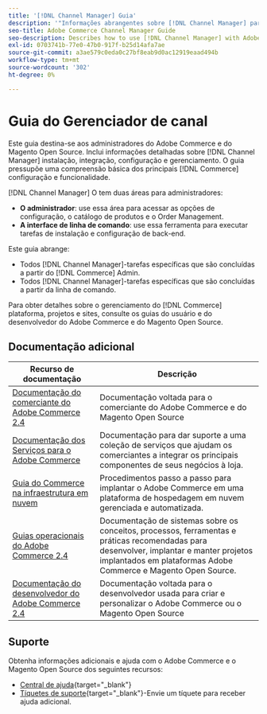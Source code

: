 ```yaml
---
title: '[!DNL Channel Manager] Guia'
description: '"Informações abrangentes sobre [!DNL Channel Manager] para administradores Adobe Commerce e Magento Open Source, incluindo instalação e integração.'''
seo-title: Adobe Commerce Channel Manager Guide
seo-description: Describes how to use [!DNL Channel Manager] with Adobe Commerce or Magento Open Source.
exl-id: 0703741b-77e0-47b0-917f-b25d14afa7ae
source-git-commit: a3ae579c0eda0c27bf8eab9d0ac12919eaad494b
workflow-type: tm+mt
source-wordcount: '302'
ht-degree: 0%

---
```



# Guia do Gerenciador de canal

Este guia destina-se aos administradores do Adobe Commerce e do Magento Open Source. Inclui informações detalhadas sobre [!DNL Channel Manager] instalação, integração, configuração e gerenciamento. O guia pressupõe uma compreensão básica dos principais [!DNL Commerce] configuração e funcionalidade.

[!DNL Channel Manager] O tem duas áreas para administradores:

* **O administrador**: use essa área para acessar as opções de configuração, o catálogo de produtos e o Order Management.
* **A interface de linha de comando**: use essa ferramenta para executar tarefas de instalação e configuração de back-end.

Este guia abrange:

* Todos [!DNL Channel Manager]-tarefas específicas que são concluídas a partir do [!DNL Commerce] Admin.
* Todos [!DNL Channel Manager]-tarefas específicas que são concluídas a partir da linha de comando.

Para obter detalhes sobre o gerenciamento do [!DNL Commerce] plataforma, projetos e sites, consulte os guias do usuário e do desenvolvedor do Adobe Commerce e do Magento Open Source.

## Documentação adicional


| Recurso de documentação | Descrição |
|----------------------- | ----------- |
| [Documentação do comerciante do Adobe Commerce 2.4](https://experienceleague.adobe.com/docs/commerce-admin/user-guides/home.html) | Documentação voltada para o comerciante do Adobe Commerce e do Magento Open Source |
| [Documentação dos Serviços para o Adobe Commerce](https://experienceleague.adobe.com/docs/commerce-merchant-services/user-guides/home.html) | Documentação para dar suporte a uma coleção de serviços que ajudam os comerciantes a integrar os principais componentes de seus negócios à loja. |
| [Guia do Commerce na infraestrutura em nuvem](https://experienceleague.adobe.com/docs/commerce-cloud-service/user-guide/overview.html) | Procedimentos passo a passo para implantar o Adobe Commerce em uma plataforma de hospedagem em nuvem gerenciada e automatizada. |
| [Guias operacionais do Adobe Commerce 2.4](https://experienceleague.adobe.com/docs/commerce-operations/operational-guides/home.html) | Documentação de sistemas sobre os conceitos, processos, ferramentas e práticas recomendadas para desenvolver, implantar e manter projetos implantados em plataformas Adobe Commerce e Magento Open Source. |
| [Documentação do desenvolvedor do Adobe Commerce 2.4](https://developer.adobe.com/commerce/docs) | Documentação voltada para o desenvolvedor usada para criar e personalizar o Adobe Commerce ou o Magento Open Source |

## Suporte

Obtenha informações adicionais e ajuda com o Adobe Commerce e o Magento Open Source dos seguintes recursos:

* [Central de ajuda](https://support.magento.com/hc/en-us){target="_blank"}
* [Tíquetes de suporte](https://support.magento.com/hc/en-us/articles/360000913794#submit-ticket){target="_blank"}-Envie um tíquete para receber ajuda adicional.
